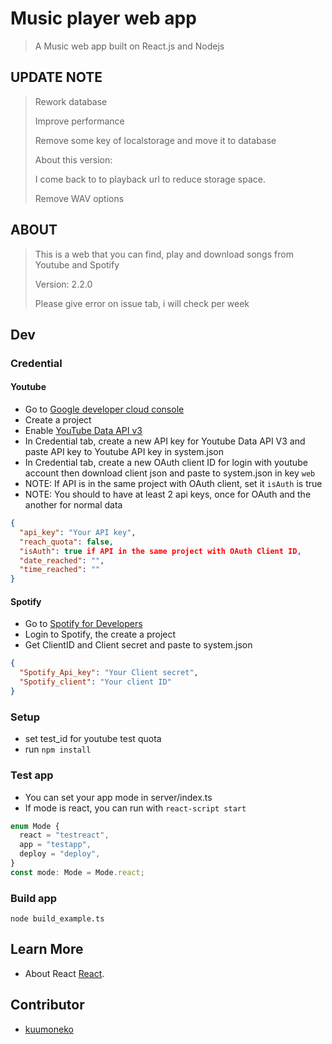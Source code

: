 # Music player web app

> A Music web app built on React.js and Nodejs

## UPDATE NOTE

> Rework database
>
> Improve performance
>
> Remove some key of localstorage and move it to database
> 
> About this version:
>
> I come back to to playback url to reduce storage space.
>
> Remove WAV options

## ABOUT

> This is a web that you can find, play and download songs from Youtube and Spotify
>
> Version: 2.2.0
>
> Please give error on issue tab, i will check per week

## Dev

### Credential

#### Youtube

- Go to [Google developer cloud console](https://console.cloud.google.com)
- Create a project
- Enable [YouTube Data API v3](https://console.cloud.google.com/apis/library/youtube.googleapis.com)
- In Credential tab, create a new API key for Youtube Data API V3 and paste API key to Youtube API key in system.json
- In Credential tab, create a new OAuth client ID for login with youtube account then download client json and paste to system.json in key `web`
- NOTE: If API is in the same project with OAuth client, set it `isAuth` is true
- NOTE: You should to have at least 2 api keys, once for OAuth and the another for normal data

```json
{
  "api_key": "Your API key",
  "reach_quota": false,
  "isAuth": true if API in the same project with OAuth Client ID,
  "date_reached": "",
  "time_reached": ""
}
```

#### Spotify

- Go to [Spotify for Developers](https://developer.spotify.com/)
- Login to Spotify, the create a project
- Get ClientID and Client secret and paste to system.json

```json
{
  "Spotify_Api_key": "Your Client secret",
  "Spotify_client": "Your client ID"
}
```

### Setup

- set test_id for youtube test quota
- run `npm install`

### Test app

- You can set your app mode in server/index.ts
- If mode is react, you can run with `react-script start`

```ts
enum Mode {
  react = "testreact",
  app = "testapp",
  deploy = "deploy",
}
const mode: Mode = Mode.react;
```

### Build app

```shell
node build_example.ts
```

## Learn More

- About React [React](https://reactjs.org/).

## Contributor

- [kuumoneko](https://github.com/kuumoneko)
